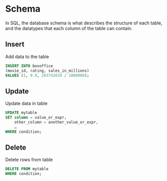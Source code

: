 # Schema

In SQL, the database schema is what describes the structure of each table, and the datatypes that each column of the table can contain.

## Insert

Add data to the table

```sql
INSERT INTO boxoffice
(movie_id, rating, sales_in_millions)
VALUES (1, 9.9, 283742034 / 1000000);
```

## Update

Update data in table

```sql
UPDATE mytable
SET column = value_or_expr, 
    other_column = another_value_or_expr, 
    …
WHERE condition;
```

## Delete

Delete rows from table

```sql
DELETE FROM mytable
WHERE condition;
```

